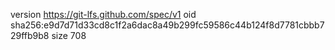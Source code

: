 version https://git-lfs.github.com/spec/v1
oid sha256:e9d7d71d33cd8c1f2a6dac8a49b299fc59586c44b124f8d7781cbbb729ffb9b8
size 708
